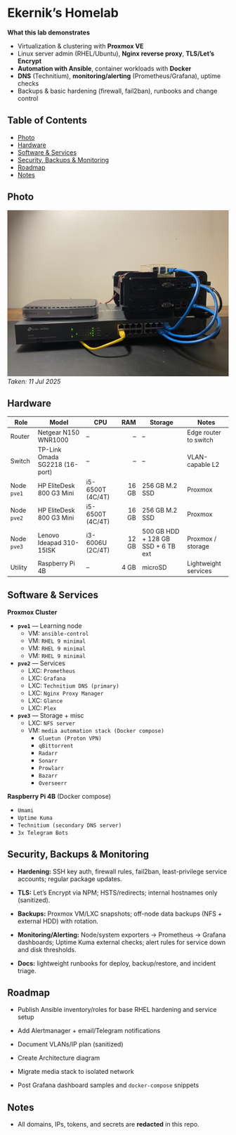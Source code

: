 # Ekernik’s Homelab

**What this lab demonstrates**
- Virtualization & clustering with **Proxmox VE**
- Linux server admin (RHEL/Ubuntu), **Nginx reverse proxy**, **TLS/Let’s Encrypt**
- **Automation with Ansible**, container workloads with **Docker**
- **DNS** (Technitium), **monitoring/alerting** (Prometheus/Grafana), uptime checks
- Backups & basic hardening (firewall, fail2ban), runbooks and change control

## Table of Contents
- [Photo](#photo)
- [Hardware](#hardware)
- [Software & Services](#software--services)
- [Security, Backups & Monitoring](#security-backups--monitoring)
- [Roadmap](#roadmap)
- [Notes](#notes)

## Photo
![Homelab stack: Netgear router, TP-Link SG2218 switch, two HP EliteDesk G3 Mini nodes, Raspberry Pi 4B on top.](assets/lab-2025-07-11.jpeg)  
*Taken: 11 Jul 2025*

## Hardware

| Role        | Model                          | CPU              |   RAM | Storage                            | Notes                 |
| ----------- | ------------------------------ | ---------------- | ----: | ---------------------------------- | --------------------- |
| Router      | Netgear N150 WNR1000           | –                |     – | –                                  | Edge router to switch |
| Switch      | TP-Link Omada SG2218 (16-port) | –                |     – | –                                  | VLAN-capable L2       |
| Node `pve1` | HP EliteDesk 800 G3 Mini       | i5-6500T (4C/4T) | 16 GB | 256 GB M.2 SSD                     | Proxmox               |
| Node `pve2` | HP EliteDesk 800 G3 Mini       | i5-6500T (4C/4T) | 16 GB | 256 GB M.2 SSD                     | Proxmox               |
| Node `pve3` | Lenovo Ideapad 310-15ISK       | i3-6006U (2C/4T) | 12 GB | 500 GB HDD + 128 GB SSD + 6 TB ext | Proxmox / storage     |
| Utility     | Raspberry Pi 4B                | –                |  4 GB | microSD                            | Lightweight services  |

## Software & Services

**Proxmox Cluster**
- **`pve1`** — Learning node  
	- VM: `ansible-control`
	- VM: `RHEL 9 minimal`
	- VM: `RHEL 9 minimal`
	- VM: `RHEL 9 minimal`
- **`pve2`** — Services  
	- LXC: `Prometheus`
	- LXC: `Grafana`
	- LXC: `Technitium DNS (primary)`
	- LXC: `Nginx Proxy Manager`
	- LXC: `Glance`
	- LXC: `Plex`
- **`pve3`** — Storage + misc  
	- LXC: `NFS server`
    - VM: `media automation stack (Docker compose)  `
        - `Gluetun (Proton VPN)`
        - `qBittorrent`
        - `Radarr`
        - `Sonarr`
        - `Prowlarr`
        - `Bazarr`
        - `Overseerr`

**Raspberry Pi 4B**  (Docker compose)
- `Umami`
- `Uptime Kuma`
- `Technitium (secondary DNS server)`
- `3x Telegram Bots`

## Security, Backups & Monitoring

- **Hardening:** SSH key auth, firewall rules, fail2ban, least-privilege service accounts; regular package updates.
  
- **TLS:** Let’s Encrypt via NPM; HSTS/redirects; internal hostnames only (sanitized).
  
- **Backups:** Proxmox VM/LXC snapshots; off-node data backups (NFS + external HDD) with rotation.
  
- **Monitoring/Alerting:** Node/system exporters → Prometheus → Grafana dashboards; Uptime Kuma external checks; alert rules for service down and disk thresholds.

- **Docs:** lightweight runbooks for deploy, backup/restore, and incident triage.

## Roadmap

- Publish Ansible inventory/roles for base RHEL hardening and service setup

- Add Alertmanager + email/Telegram notifications

- Document VLANs/IP plan (sanitized)

- Create Architecture diagram

- Migrate media stack to isolated network

- Post Grafana dashboard samples and `docker-compose` snippets

## Notes

- All domains, IPs, tokens, and secrets are **redacted** in this repo.
